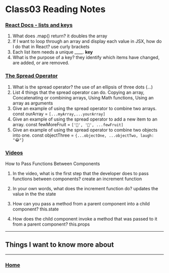 # Class03 Reading Notes

### [React Docs - lists and keys](https://reactjs.org/docs/lists-and-keys.html)
1. What does .map() return? it doubles the array
2. If I want to loop through an array and display each value in JSX, how do I do that in React? use curly brackets
3. Each list item needs a unique ____. **key**
4. What is the purpose of a key? they identify which items have changed, are added, or are removed.

### [The Spread Operator](https://medium.com/coding-at-dawn/how-to-use-the-spread-operator-in-javascript-b9e4a8b06fab)
1. What is the spread operator? the use of an ellipsis of three dots (…)
2. List 4 things that the spread operator can do. Copying an array, Concatenating or combining arrays, Using Math functions, Using an array as arguments
3. Give an example of using the spread operator to combine two arrays. const ourArray = `[...myArray,...yourArray]`
4. Give an example of using the spread operator to add a new item to an array. const fewMoreFruit = `['🍉', '🍍', ...fewFruit]`
5. Give an example of using the spread operator to combine two objects into one. const objectThree = `{...objectOne, ...objectTwo, laugh: "😂"}`

### [Videos](https://www.youtube.com/watch?v=c05OL7XbwXU)
How to Pass Functions Between Components

1. In the video, what is the first step that the developer does to pass functions between components?
create an increment function
2. In your own words, what does the increment function do?
updates the value in the the state  

3. How can you pass a method from a parent component into a child component? this.state

4. How does the child component invoke a method that was passed to it from a parent component?
this.props


----
## Things I want to know more about


---
### [Home](https://github.com/MISalz/301_Reading_Notes)
